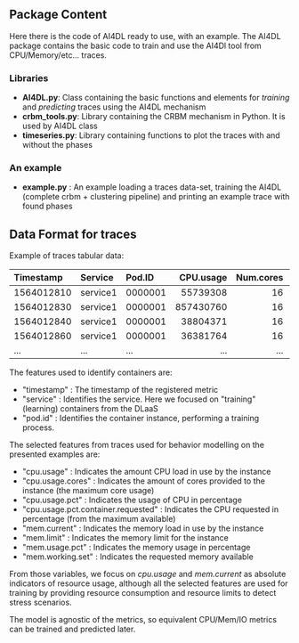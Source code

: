 
## Package Content

Here there is the code of AI4DL ready to use, with an example. The AI4DL package contains the basic code to train and use the AI4Dl tool from CPU/Memory/etc... traces.

### Libraries
 
 * **AI4DL.py**: Class containing the basic functions and elements for *training* and *predicting* traces using the AI4DL mechanism
 * **crbm_tools.py**: Library containing the CRBM mechanism in Python. It is used by AI4DL class 
 * **timeseries.py**: Library containing functions to plot the traces with and without the phases
 
### An example

 * **example.py** : An example loading a traces data-set, training the AI4DL (complete crbm + clustering pipeline) and printing an example trace with found phases 
 
## Data Format for traces

Example of traces tabular data:

| Timestamp  | Service  | Pod.ID  | CPU.usage | Num.cores | Mem.current | Mem.limit   | ... |
| :--------- | :------- | :------ | --------: | --------: | ----------: | ----------: | :-: |
| 1564012810 | service1 | 0000001 | 55739308  | 16        | 11538403328 | 21474836480 | ... |
| 1564012830 | service1 | 0000001 | 857430760 | 16        | 11538952192 | 21474836480 | ... |
| 1564012840 | service1 | 0000001 | 38804371  | 16        | 11539546112 | 21474836480 | ... |
| 1564012860 | service1 | 0000001 | 36381764  | 16        | 11539546112 | 21474836480 | ... |
| ...        | ...      | ...     | ...       | ...       | ...         | ...         | ... |


The features used to identify containers are:

- "timestamp" : The timestamp of the registered metric
- "service" : Identifies the service. Here we focused on "training" (learning) containers from the DLaaS
- "pod.id" : Identifies the container instance, performing a training process.

The selected features from traces used for behavior modelling on the presented examples are:

- "cpu.usage" :	Indicates the amount CPU load in use by the instance
- "cpu.usage.cores" : Indicates the amount of cores provided to the instance (the maximum core usage)
- "cpu.usage.pct" : Indicates the usage of CPU in percentage
- "cpu.usage.pct.container.requested" : Indicates the CPU requested in percentage (from the maximum available)
- "mem.current" : Indicates the memory load in use by the instance
- "mem.limit" : Indicates the memory limit for the instance
- "mem.usage.pct" : Indicates the memory usage in percentage
- "mem.working.set" : Indicates the requested memory available

From those variables, we focus on *cpu.usage* and *mem.current* as absolute indicators of resource usage, although all the selected features are used for training by providing resource consumption and resource limits to detect stress scenarios.

The model is agnostic of the metrics, so equivalent CPU/Mem/IO metrics can be trained and predicted later.

